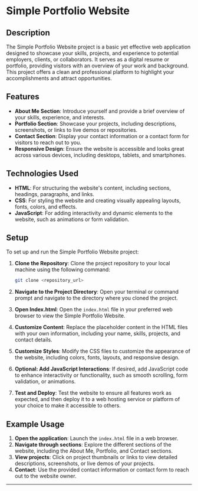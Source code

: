 # Simple Portfolio Website

## Description

The Simple Portfolio Website project is a basic yet effective web application designed to showcase your skills, projects, and experience to potential employers, clients, or collaborators. It serves as a digital resume or portfolio, providing visitors with an overview of your work and background. This project offers a clean and professional platform to highlight your accomplishments and attract opportunities.

## Features

- **About Me Section**: Introduce yourself and provide a brief overview of your skills, experience, and interests.
- **Portfolio Section**: Showcase your projects, including descriptions, screenshots, or links to live demos or repositories.
- **Contact Section**: Display your contact information or a contact form for visitors to reach out to you.
- **Responsive Design**: Ensure the website is accessible and looks great across various devices, including desktops, tablets, and smartphones.

## Technologies Used

- **HTML**: For structuring the website's content, including sections, headings, paragraphs, and links.
- **CSS**: For styling the website and creating visually appealing layouts, fonts, colors, and effects.
- **JavaScript**: For adding interactivity and dynamic elements to the website, such as animations or form validation.

## Setup

To set up and run the Simple Portfolio Website project:

1. **Clone the Repository**: Clone the project repository to your local machine using the following command:

   ```bash
   git clone <repository_url>
   ```

2. **Navigate to the Project Directory**: Open your terminal or command prompt and navigate to the directory where you cloned the project.

3. **Open Index.html**: Open the `index.html` file in your preferred web browser to view the Simple Portfolio Website.

4. **Customize Content**: Replace the placeholder content in the HTML files with your own information, including your name, skills, projects, and contact details.

5. **Customize Styles**: Modify the CSS files to customize the appearance of the website, including colors, fonts, layouts, and responsive design.

6. **Optional: Add JavaScript Interactions**: If desired, add JavaScript code to enhance interactivity or functionality, such as smooth scrolling, form validation, or animations.

7. **Test and Deploy**: Test the website to ensure all features work as expected, and then deploy it to a web hosting service or platform of your choice to make it accessible to others.

## Example Usage

1. **Open the application**: Launch the `index.html` file in a web browser.
2. **Navigate through sections**: Explore the different sections of the website, including the About Me, Portfolio, and Contact sections.
3. **View projects**: Click on project thumbnails or links to view detailed descriptions, screenshots, or live demos of your projects.
4. **Contact**: Use the provided contact information or contact form to reach out to the website owner.

---